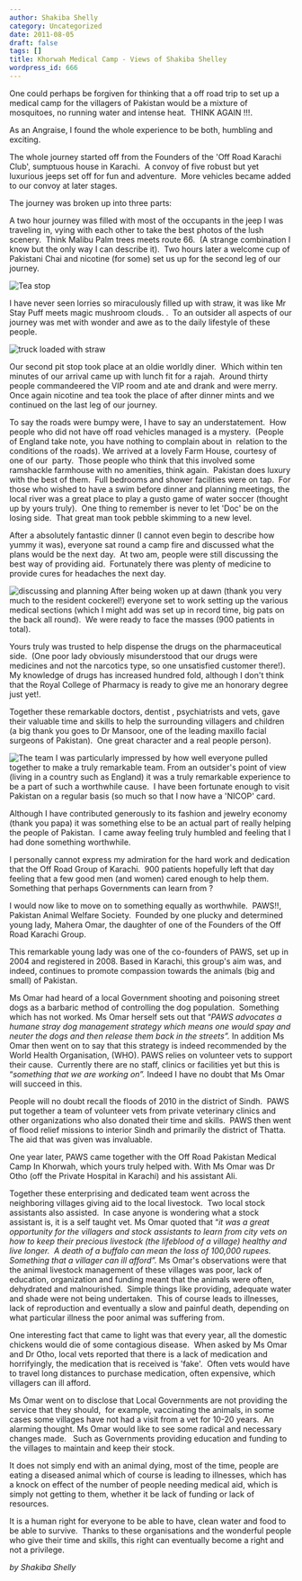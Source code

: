 ```yaml
---
author: Shakiba Shelly
category: Uncategorized
date: 2011-08-05
draft: false
tags: []
title: Khorwah Medical Camp - Views of Shakiba Shelley
wordpress_id: 666
---
```


One could perhaps be forgiven for thinking that a off road trip to set up a medical camp for the villagers of Pakistan would be a mixture of mosquitoes, no running water and intense heat.  THINK AGAIN !!!.

As an Angraise, I found the whole experience to be both, humbling and exciting.

The whole journey started off from the Founders of the 'Off Road Karachi Club', sumptuous house in Karachi.  A convoy of five robust but yet luxurious jeeps set off for fun and adventure.  More vehicles became added to our convoy at later stages.

The journey was broken up into three parts:

A two hour journey was filled with most of the occupants in the jeep I was traveling in, vying with each other to take the best photos of the lush scenery.  Think Malibu Palm trees meets route 66.  (A strange combination I know but the only way I can describe it).  Two hours later a welcome cup of Pakistani Chai and nicotine (for some) set us up for the second leg of our journey.

![](https://lh6.googleusercontent.com/-FchbeWyKNCU/TjbMum4BDMI/AAAAAAAAFEo/tpEg3wNw2q4/s640/IMG_1668.JPG "Tea stop")

I have never seen lorries so miraculously filled up with straw, it was like Mr Stay Puff meets magic mushroom clouds. .  To an outsider all aspects of our journey was met with wonder and awe as to the daily lifestyle of these people.

![](https://lh6.googleusercontent.com/-_zwEKoLHQ8o/TjbM9lSp21I/AAAAAAAAFFk/ssGJkKoDIt0/s640/IMG_1703.JPG "truck loaded with straw")

Our second pit stop took place at an oldie worldly diner.  Which within ten minutes of our arrival came up with lunch fit for a rajah.  Around thirty people commandeered the VIP room and ate and drank and were merry.    Once again nicotine and tea took the place of after dinner mints and we continued on the last leg of our journey.

To say the roads were bumpy were, I have to say an understatement.  How people who did not have off road vehicles managed is a mystery.  (People of England take note, you have nothing to complain about in  relation to the conditions of the roads).
We arrived at a lovely Farm House, courtesy of one of our  party.  Those people who think that this involved some ramshackle farmhouse with no amenities, think again.  Pakistan does luxury with the best of them.  Full bedrooms and shower facilities were on tap.  For those who wished to have a swim before dinner and planning meetings, the local river was a great place to play a gusto game of water soccer (thought up by yours truly).  One thing to remember is never to let 'Doc' be on the losing side.  That great man took pebble skimming to a new level.

After a absolutely fantastic dinner (I cannot even begin to describe how yummy it was), everyone sat round a camp fire and discussed what the plans would be the next day.  At two am, people were still discussing the best way of providing aid.  Fortunately there was plenty of medicine to provide cures for headaches the next day.

![](https://lh5.googleusercontent.com/-cnlbVmkH_Nc/TjbNubdtyEI/AAAAAAAAFIo/l8BoZWzMWqI/s640/IMG_1681.JPG "discussing and planning")
After being woken up at dawn (thank you very much to the resident cockerel!) everyone set to work setting up the various medical sections (which I might add was set up in record time, big pats on the back all round).  We were ready to face the masses (900 patients in total).

Yours truly was trusted to help dispense the drugs on the pharmaceutical side.  (One poor lady obviously misunderstood that our drugs were medicines and not the narcotics type, so one unsatisfied customer there!).  My knowledge of drugs has increased hundred fold, although I don't think that the Royal College of Pharmacy is ready to give me an honorary degree just yet!.

Together these remarkable doctors, dentist , psychiatrists and vets, gave their valuable time and skills to help the surrounding villagers and children (a big thank you goes to Dr Mansoor, one of the leading maxillo facial surgeons of Pakistan).  One great character and a real people person).

![](https://lh3.googleusercontent.com/-STWTTZssMW0/TjbMrKvkqwI/AAAAAAAAFYY/gLR_RNOEvZE/s640/IMG_9351.JPG "The team")
I was particularly impressed by how well everyone pulled together to make a truly remarkable team.
From an outsider's point of view (living in a country such as England) it was a truly remarkable experience to be a part of such a worthwhile cause.  I have been fortunate enough to visit Pakistan on a regular basis (so much so that I now have a 'NICOP' card.

Although I have contributed generously to its fashion and jewelry economy (thank you papa) it was something else to be an actual part of really helping the people of Pakistan.  I came away feeling truly humbled and feeling that I had done something worthwhile.

I personally cannot express my admiration for the hard work and dedication that the Off Road Group of Karachi.  900 patients hopefully left that day feeling that a few good men (and women) cared enough to help them.  Something that perhaps Governments can learn from ?

I would now like to move on to something equally as worthwhile.  PAWS!!, Pakistan Animal Welfare Society.  Founded by one plucky and determined young lady, Mahera Omar, the daughter of one of the Founders of the Off Road Karachi Group.

This remarkable young lady was one of the co-founders of PAWS, set up in 2004 and registered in 2008.
Based in Karachi, this group's aim was, and indeed, continues to promote compassion towards the animals (big and small) of Pakistan.

Ms Omar had heard of a local Government shooting and poisoning street dogs as a barbaric method of controlling the dog population.  Something which has not worked.
Ms Omar herself sets out that “*PAWS advocates a humane stray dog management strategy which means one would spay and neuter the dogs and then release them back in the streets”.* In addition Ms Omar then went on to say that this strategy is indeed recommended by the World Health Organisation, (WHO).
PAWS relies on volunteer vets to support their cause.  Currently there are no staff, clinics or facilities yet but this is “*something that we are working on”.* Indeed I have no doubt that Ms Omar will succeed in this.

People will no doubt recall the floods of 2010 in the district of Sindh.  PAWS put together a team of volunteer vets from private veterinary clinics and other organizations who also donated their time and skills.  PAWS then went of flood relief missions to interior Sindh and primarily the district of Thatta.  The aid that was given was invaluable.

One year later, PAWS came together with the Off Road Pakistan Medical Camp In Khorwah, which yours truly helped with.
With Ms Omar was Dr Otho (off the Private Hospital in Karachi) and his assistant Ali.

Together these enterprising and dedicated team went across the neighboring villages giving aid to the local livestock.  Two local stock assistants also assisted.  In case anyone is wondering what a stock assistant is, it is a self taught vet.
Ms Omar quoted that “*it was a great opportunity for the villagers and stock assistants to learn from city vets on how to keep their precious livestock (the lifeblood of a village) healthy and live longer.  A death of a buffalo can mean the loss of 100,000 rupees.  Something that a villager can ill afford”.*
Ms Omar's observations were that the animal livestock management of these villages was poor, lack of education, organization and funding meant that the animals were often, dehydrated and malnourished.  Simple things like providing, adequate water and shade were not being undertaken.  This of course leads to illnesses, lack of reproduction and eventually a slow and painful death, depending on what particular illness the poor animal was suffering from.

One interesting fact that came to light was that every year, all the domestic chickens would die of some contagious disease.  When asked by Ms Omar and Dr Otho, local vets reported that there is a lack of medication and horrifyingly, the medication that is received is 'fake'.  Often vets would have to travel long distances to purchase medication, often expensive, which villagers can ill afford.

Ms Omar went on to disclose that Local Governments are not providing the service that they should,  for example, vaccinating the animals, in some cases some villages have not had a visit from a vet for 10-20 years.  An alarming thought.
Ms Omar would like to see some radical and necessary changes made.   Such as Governments providing education and funding to the villages to maintain and keep their stock.

It does not simply end with an animal dying, most of the time, people are eating a diseased animal which of course is leading to illnesses, which has a knock on effect of the number of people needing medical aid, which is simply not getting to them, whether it be lack of funding or lack of resources.

It is a human right for everyone to be able to have, clean water and food to be able to survive.  Thanks to these organisations and the wonderful people who give their time and skills, this right can eventually become a right and not a privilege.

*by Shakiba Shelly*